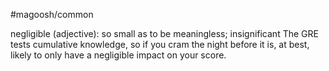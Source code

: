 #magoosh/common

negligible (adjective): so small as to be meaningless; insignificant 
The GRE tests cumulative knowledge, so if you cram the night before it is, at best, likely to only have a 
negligible impact on your score. 
